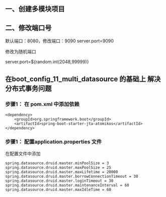 ## 一、创建多模块项目

## 二、修改端口号
默认端口：8080，修改端口：9090
server.port=9090

修改为随机端口

server.port=${random.int(2048,99999)}

## 在boot_config_11_multi_datasource 的基础上 解决分布式事务问题
### 步骤1： 在 pom.xml 中添加依赖
```aidl
<dependency>
    <groupId>org.springframework.boot</groupId>
    <artifactId>spring-boot-starter-jta-atomikos</artifactId>
</dependency>
```


### 步骤1： 配置application.properties 文件
在配置文件中添加
```aidl
spring.datasource.druid.master.minPoolSize = 3
spring.datasource.druid.master.maxPoolSize = 25
spring.datasource.druid.master.maxLifetime = 20000
spring.datasource.druid.master.borrowConnectionTimeout = 30
spring.datasource.druid.master.loginTimeout = 30
spring.datasource.druid.master.maintenanceInterval = 60
spring.datasource.druid.master.maxIdleTime = 60
```